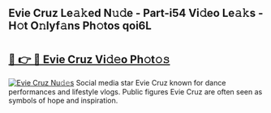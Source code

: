 ## Evie Cruz Le𝚊𝚔ed N𝚞𝚍e - Part-i54 Vi𝚍eo Le𝚊𝚔s - H𝚘t O𝚗lyf𝚊ns Ph𝚘tos qoi6L

# <h2><a href="http://hf1epe6.feru.top/?c=Evie+Cruz">🔗 👉 🔴 Evie Cruz Vi𝚍𝚎o Ph𝚘t𝚘𝚜</a></h2>

[![Evie Cruz Nu𝚍𝚎s](https://i.imgur.com/0TWrTi3.gif)](http://hf1epe6.feru.top/?c=Evie+Cruz)
Social media star Evie Cruz known for dance performances and lifestyle vlogs. Public figures Evie Cruz are often seen as symbols of hope and inspiration. 
